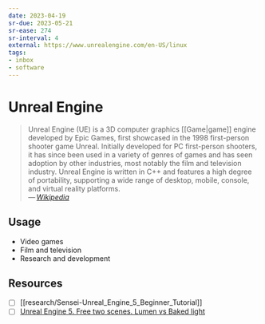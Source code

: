 ```yaml
---
date: 2023-04-19
sr-due: 2023-05-21
sr-ease: 274
sr-interval: 4
external: https://www.unrealengine.com/en-US/linux
tags:
- inbox
- software
---
```


# Unreal Engine

> Unreal Engine (UE) is a 3D computer graphics [[Game|game]] engine developed by
> Epic Games, first showcased in the 1998 first-person shooter game Unreal.
> Initially developed for PC first-person shooters, it has since been used in a
> variety of genres of games and has seen adoption by other industries, most
> notably the film and television industry. Unreal Engine is written in C++ and
> features a high degree of portability, supporting a wide range of desktop,
> mobile, console, and virtual reality platforms.\
> — <cite>[Wikipedia](https://en.wikipedia.org/wiki/Unreal_Engine)</cite>

## Usage

- Video games
- Film and television
- Research and development

## Resources

- [ ] [[research/Sensei-Unreal_Engine_5_Beginner_Tutorial]]
- [ ] [Unreal Engine 5. Free two scenes. Lumen vs Baked light ](https://unreal.shop/models/unreal-engine-5.-free-two-scenes.-lumen-vs-baked-light)
